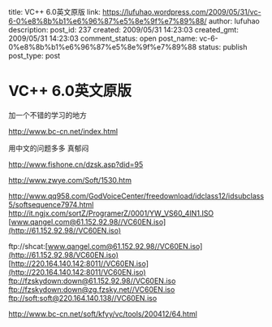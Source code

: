 title: VC++ 6.0英文原版
link: https://lufuhao.wordpress.com/2009/05/31/vc-6-0%e8%8b%b1%e6%96%87%e5%8e%9f%e7%89%88/
author: lufuhao
description: 
post_id: 237
created: 2009/05/31 14:23:03
created_gmt: 2009/05/31 14:23:03
comment_status: open
post_name: vc-6-0%e8%8b%b1%e6%96%87%e5%8e%9f%e7%89%88
status: publish
post_type: post

# VC++ 6.0英文原版

加一个不错的学习的地方 

<http://www.bc-cn.net/index.html>

用中文的问题多多 真郁闷 

<http://www.fishone.cn/dzsk.asp?did=95>

<http://www.zwye.com/Soft/1530.htm>

<http://www.qq958.com/GodVoiceCenter/freedownload/idclass12/idsubclass5/softsequence7974.html>  
<http://it.ngjx.com/sortZ/ProgramerZ/0001/YW_VS60_4IN1.ISO>  
[www.qangel.com@61.152.92.98//VC60EN.iso](http://61.152.92.98//VC60EN.iso)

ftp://shcat:[www.qangel.com@61.152.92.98//VC60EN.iso](http://61.152.92.98/VC60EN.iso)  
[http://220.164.140.142:8011//VC60EN.iso](http://220.164.140.142:8011/VC60EN.iso)  
[ftp://fzskydown:down@61.152.92.98//VC60EN.iso](ftp://61.152.92.98/VC60EN.iso)  
[ftp://fzskydown:down@zg.fzsky.net//VC60EN.iso](ftp://zg.fzsky.net/VC60EN.iso)  
[ftp://soft:soft@220.164.140.138//VC60EN.iso](ftp://220.164.140.138//VC60EN.iso)

<http://www.bc-cn.net/soft/kfyy/vc/tools/200412/64.html>
